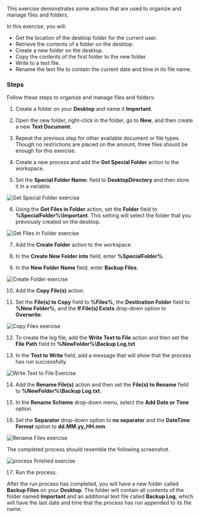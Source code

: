 This exercise demonstrates some actions that are used to organize and manage files and folders. 

In this exercise, you will:

- Get the location of the desktop folder for the current user.
- Retrieve the contents of a folder on the desktop.
- Create a new folder on the desktop.
- Copy the contents of the first folder to the new folder.
- Write to a text file.
- Rename the text file to contain the current date and time in its file name.

### Steps

Follow these steps to organize and manage files and folders:

1. Create a folder on your **Desktop** and name it **Important**.

2. Open the new folder, right-click in the folder, go to **New**, and then create a new **Text Document**. 

3. Repeat the previous step for other available document or file types. Though no restrictions are placed on the amount, three files should be enough for this exercise.

4. Create a new process and add the **Get Special Folder** action to the workspace. 

5. Set the **Special Folder Name:** field to **DesktopDirectory** and then store it in a variable.

![Get Special Folder exercise](..\media\get-special-folder-exercise.png)

6. Using the **Get Files in Folder** action, set the **Folder** field to **%SpecialFolder%\Important**. This setting will select the folder that you previously created on the desktop.

![Get FIles in Folder exercise](..\media\get-files-in-folder-exercise.png)
 
7. Add the **Create Folder** action to the workspace. 

8. In the **Create New Folder into** field, enter **%SpecialFolder%**. 

9. In the **New Folder Name** field, enter **Backup Files**.

![Create Folder exercise](..\media\create-folder-exercise.png)
 
10. Add the **Copy File(s)** action. 

11. Set the **File(s) to Copy** field to **%Files%**, the **Destination Folder** field to **%New Folder%**, and the **If File(s) Exists** drop-down option to **Overwrite**.

![Copy Files exercise](..\media\copy-files-exercise.png)
 
12. To create the log file, add the **Write Text to File** action and then set the **File Path** field to **%NewFolder%\Backup Log.txt**. 

13. In the **Text to Write** field, add a message that will show that the process has run successfully.

![Write Text to File Exercise](..\media\write-text-to-file-exercise.png)
 
14. Add the **Rename File(s)** action and then set the **File(s) to Rename** field to **%NewFolder%\Backup Log.txt**. 

15. In the **Rename Scheme** drop-down menu, select the **Add Date or Time** option. 

16. Set the **Separator** drop-down option to **no separator** and the **DateTime Format** option to **dd.MM.yy_HH.mm**.

![Rename Files exercise](..\media\rename-files-exercise.png)
 
The completed process should resemble the following screenshot.

![process finished exercise](..\media\completed-process-workspace-exercise.png)
 
17. Run the process. 

After the run process has completed, you will have a new folder called **Backup Files** on your **Desktop**. The folder will contain all contents of the folder named **Important** and an additional text file called **Backup Log**, which will have the last date and time that the process has run appended to its file name.
